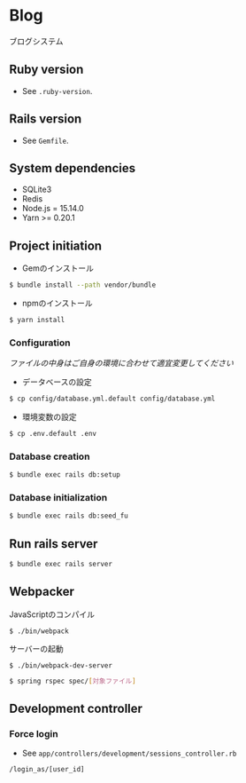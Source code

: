 # Blog

ブログシステム

## Ruby version

- See `.ruby-version`.

## Rails version

- See `Gemfile`.

## System dependencies

- SQLite3
- Redis
- Node.js = 15.14.0  
- Yarn >= 0.20.1

## Project initiation

- Gemのインストール

```bash
$ bundle install --path vendor/bundle
```

- npmのインストール

```bash
$ yarn install
```

### Configuration

*ファイルの中身はご自身の環境に合わせて適宜変更してください*

- データベースの設定

```bash
$ cp config/database.yml.default config/database.yml
```

- 環境変数の設定

```bash
$ cp .env.default .env
```

### Database creation

```bash
$ bundle exec rails db:setup
```

### Database initialization

```bash
$ bundle exec rails db:seed_fu
```

## Run rails server

```bash
$ bundle exec rails server
```

## Webpacker

JavaScriptのコンパイル

```
$ ./bin/webpack
```

サーバーの起動

```
$ ./bin/webpack-dev-server
```

```bash
$ spring rspec spec/[対象ファイル]
```

## Development controller

### Force login

- See `app/controllers/development/sessions_controller.rb`

```
/login_as/[user_id]
```

